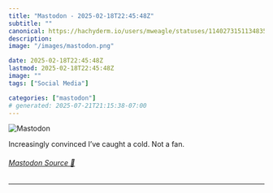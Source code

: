 ```yaml
---
title: "Mastodon - 2025-02-18T22:45:48Z"
subtitle: ""
canonical: https://hachyderm.io/users/mweagle/statuses/114027315113483501
description:
image: "/images/mastodon.png"

date: 2025-02-18T22:45:48Z
lastmod: 2025-02-18T22:45:48Z
image: ""
tags: ["Social Media"]

categories: ["mastodon"]
# generated: 2025-07-21T21:15:38-07:00
---
```

![Mastodon](/images/mastodon.png)

<p>Increasingly convinced I’ve caught a cold. Not a fan.</p>


###### [Mastodon Source 🐘](https://hachyderm.io/@mweagle/114027315113483501)

___
